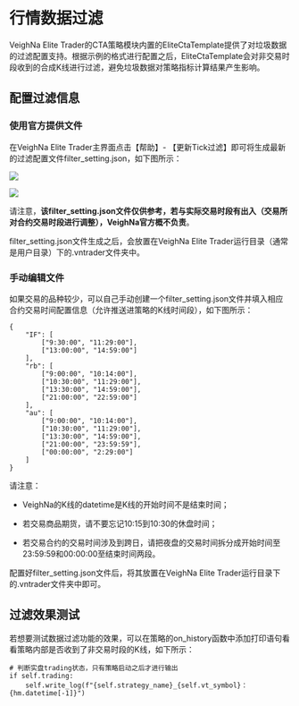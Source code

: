 # 行情数据过滤

VeighNa Elite Trader的CTA策略模块内置的EliteCtaTemplate提供了对垃圾数据的过滤配置支持。根据示例的格式进行配置之后，EliteCtaTemplate会对非交易时段收到的合成K线进行过滤，避免垃圾数据对策略指标计算结果产生影响。


## 配置过滤信息

### 使用官方提供文件

在VeighNa Elite Trader主界面点击【帮助】- 【更新Tick过滤】即可将生成最新的过滤配置文件filter_setting.json，如下图所示：

![](https://vnpy-doc.oss-cn-shanghai.aliyuncs.com/elite/filter/1.png)

![](https://vnpy-doc.oss-cn-shanghai.aliyuncs.com/elite/filter/2.png)

请注意，**该filter_setting.json文件仅供参考，若与实际交易时段有出入（交易所对合约交易时段进行调整），VeighNa官方概不负责**。

filter_setting.json文件生成之后，会放置在VeighNa Elite Trader运行目录（通常是用户目录）下的.vntrader文件夹中。

### 手动编辑文件

如果交易的品种较少，可以自己手动创建一个filter_setting.json文件并填入相应合约交易时间配置信息（允许推送进策略的K线时间段），如下图所示：

```
{
    "IF": [
        ["9:30:00", "11:29:00"],
        ["13:00:00", "14:59:00"]
    ],
    "rb": [
        ["9:00:00", "10:14:00"],
        ["10:30:00", "11:29:00"],
        ["13:30:00", "14:59:00"],
        ["21:00:00", "22:59:00"]
    ],
    "au": [
        ["9:00:00", "10:14:00"],
        ["10:30:00", "11:29:00"],
        ["13:30:00", "14:59:00"],
        ["21:00:00", "23:59:59"],
        ["00:00:00", "2:29:00"]
    ]
}
```

请注意：
 - VeighNa的K线的datetime是K线的开始时间不是结束时间；

 - 若交易商品期货，请不要忘记10:15到10:30的休盘时间；

 - 若交易合约的交易时间涉及到跨日，请把夜盘的交易时间拆分成开始时间至23:59:59和00:00:00至结束时间两段。

配置好filter_setting.json文件后，将其放置在VeighNa Elite Trader运行目录下的.vntrader文件夹中即可。


## 过滤效果测试

若想要测试数据过滤功能的效果，可以在策略的on_history函数中添加打印语句看看策略内部是否收到了非交易时段的K线，如下所示：

```python3
# 判断实盘trading状态，只有策略启动之后才进行输出
if self.trading:
    self.write_log(f"{self.strategy_name}_{self.vt_symbol}：{hm.datetime[-1]}")
```
